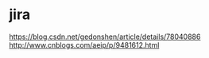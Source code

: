 # jira
https://blog.csdn.net/gedonshen/article/details/78040886
http://www.cnblogs.com/aeip/p/9481612.html

